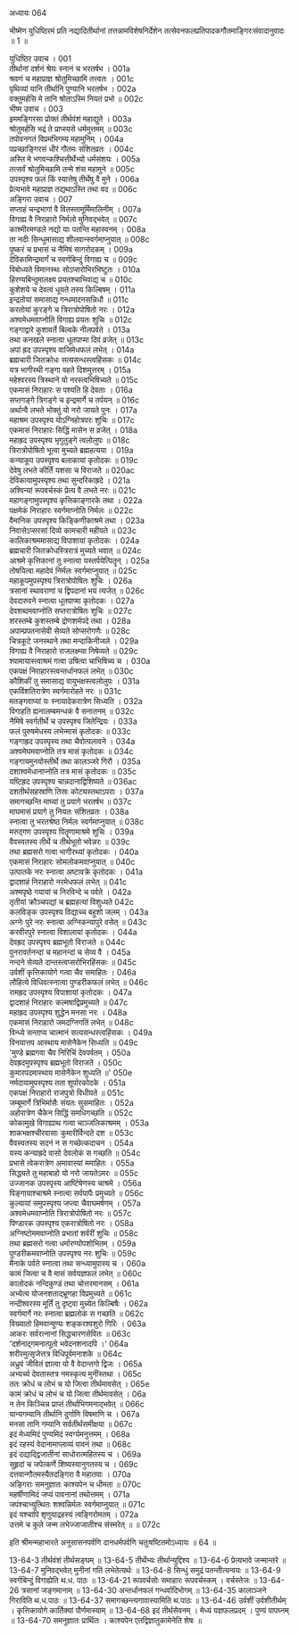 अध्यायः 064

भीष्मेण युधिष्ठिरमं प्रति नद्यादितीर्थानां तत्तन्नामविशेषनिर्देशेन तत्सेवनफलप्रतिपादकगौतमाङ्गिरःसंवादानुवादः ॥ 1 ॥
	
युधिष्ठिर उवाच ।	001  
तीर्थानां दर्शनं श्रेयः स्नानं च भरतर्षभ ।	001a  
श्रवणं च महाप्राज्ञ श्रोतुमिच्छामि तत्त्वतः ।	001c  
पृथिव्यां यानि तीर्थानि पुण्यानि भरतर्षभ ।	002a  
वक्तुमर्हसि मे तानि श्रोताऽस्मि नियतं प्रभो ॥	002c  
भीष्म उवाच ।	003  
इममङ्गिरसा प्रोक्तं तीर्थवंशं महाद्युते ।	003a  
श्रोतुमर्हसि भद्रं ते प्राप्स्यसे धर्ममुत्तमम् ॥	003c  
तपोवनगतं विप्रमभिगम्य महामुनिम् ।	004a  
पप्रच्छाङ्गिरसं धीरं गौतमः संशितव्रतः ।	004c  
अस्ति मे भगवन्कश्चित्तीर्थेभ्यो धर्मसंशयः ।	005a  
तत्सर्वं श्रोतुमिच्छामि तन्मे शंस महामुने ॥	005c  
उपस्पृश्य फलं किं स्यात्तेषु तीर्थेषु वै मुने ।	006a  
प्रेत्यभावे महाप्राज्ञ तद्यथाऽस्ति तथा वद ॥	006c  
अङ्गिरा उवाच ।	007  
सप्ताहं चन्द्रभागां वै वितस्तामूर्मिमालिनीम् ।	007a  
विगाह्य वै निराहारो निर्मलो मुनिवद्भवेत् ॥	007c  
काश्मीरमण्डले नद्यो याः पतन्ति महास्वनम् ।	008a  
ता नदीः सिन्धुमासाद्य शीलवान्स्वर्गमाप्नुयात् ॥	008c  
पुष्करं च प्रभासं च नैमिषं सागरोदकम् ।	009a  
देविकामिन्द्रमार्गं च स्वर्णबिन्दुं विगाह्य च ॥	009c  
विबोध्यते विमानस्थः सोऽप्सरोभिरभिष्टुतः ।	010a  
हिरण्यबिन्दुमालक्ष्य प्रयतश्चाभिवाद्य च ॥	010c  
कुशेशये च देवत्वं धूयते तस्य किल्बिषम् ।	011a  
इन्द्रतोयां समासाद्य गन्धमादनसन्निधौ ॥	011c  
करतोयां कुरङ्गे च त्रिरात्रोपोषितो नरः ।	012a  
अश्वमेधमवाप्नोति विगाह्य प्रयतः शुचिः ॥	012c  
गङ्गाद्वारे कुशावर्ते बिल्वके नीलपर्वते ।	013a  
तथा कनखले स्नात्वा धूतपाप्मा दिवं व्रजेत् ॥	013c  
अपां ह्रद उपस्पृश्य वाजिमेधफलं लभेत् ।	014a  
ब्रह्मचारी जितक्रोधः सत्यसन्धस्त्वहिंसकः ॥	014c  
यत्र भागीरथी गङ्गा वहते दिशमुत्तरम् ।	015a  
महेश्वरस्य त्रिस्थाने यो नरस्त्वभिषिच्यते ॥	015c  
एकमासं निराहारः स पश्यति हि देवताः ।	016a  
सप्तगङ्गे त्रिगङ्गे च इन्द्रमार्गे च तर्पयन् ॥	016c  
अर्थान्वै लभते भोक्तुं यो नरो जायते पुनः ।	017a  
महाश्रम उपस्पृश्य योऽग्निहोत्रपरः शुचिः ॥	017c  
एकमासं निराहारः सिद्धिं मासेन स व्रजेत् ।	018a  
महाह्रद उपस्पृश्य भृगुतुङ्गे त्वलोलुपः ॥	018c  
त्रिरात्रोपोषितो भूत्वा मुच्यते ब्रह्महत्यया ।	019a  
कन्याकूप उपस्पृश्य बलाकायां कृतोदकः ॥	019c  
देवेषु लभते कीर्तिं यशसा च विराजते ॥	020ac  
देविकायामुपस्पृश्य तथा सुन्दरिकाह्रदे ।	021a  
अश्विन्यां रूपवर्चस्कं प्रेत्य वै लभते नरः ॥	021c  
महागङ्गामुपस्पृश्य कृत्तिकाङ्गारके तथा ।	022a  
पक्षमेकं निराहारः स्वर्गमाप्नोति निर्मलः ॥	022c  
वैमानिक उपस्पृश्य किङ्किणीकाश्रमे तथा ।	023a  
निवासेऽप्सरसां दिव्ये कामचारी महीयते ॥	023c  
कालिकाश्रममासाद्य विपाशायां कृतोदकः ।	024a  
ब्रह्मचारी जितक्रोधस्त्रिरात्रं मुच्यते भवात् ॥	024c  
आश्रमे कृत्तिकानां तु स्नात्वा यस्तर्पयेत्पितॄन् ।	025a  
तोषयित्वा महादेवं निर्मलः स्वर्गमाप्नुयात् ॥	025c  
महाकूपमुपस्पृश्य त्रिरात्रोपोषितः शुचिः ।	026a  
त्रसानां स्थावराणां च द्विपदानां भयं त्यजेत् ॥	026c  
देवदारुवने स्नात्वा धूतपाप्मा कृतोदकः ।	027a  
देवशब्दमवाप्नोति सप्तरात्रोषितः शुचिः ॥	027c  
शरस्तम्बे कुशस्तम्बे द्रोणशर्मपदे तथा ।	028a  
अपाम्प्रपतनासेवी सेव्यते सोप्सरोगणैः ॥	028c  
चित्रकूटे जनस्थाने तथा मन्दाकिनीजले ।	029a  
विगाह्य वै निराहारो राजलक्ष्म्या निषेव्यते ॥	029c  
श्यामायास्त्वाश्रमं गत्वा उषित्वा चाभिषिच्य च ।	030a  
एकपक्षं निराहारस्त्वन्तर्धानफलं लभेत् ॥	030c  
कौशिकीं तु समासाद्य वायुभक्षस्त्वलोलुपः ।	031a  
एकविंशतिरात्रेण स्वर्गमारोहते नरः ॥	031c  
मतङ्गवाप्यां यः स्नायादेकरात्रेण सिध्यति ।	032a  
विगाहति ह्यनालम्बमन्धकं वै सनातनम् ॥	032c  
नैमिषे स्वर्गतीर्थे च उपस्पृश्य जितेन्द्रियः ।	033a  
फलं पुरुषमेधस्य लभेन्मासं कृतोदकः ॥	033c  
गङ्गाह्रद उपस्पृस्य तथा चैवोत्पलावने ।	034a  
अश्वमेघमवाप्नोति तत्र मासं कृतोदकः ॥	034c  
गङ्गायमुनयोस्तीर्थे तथा कालञ्जरे गिरौ ।	035a  
दशाश्वमेधानाप्नोति तत्र मासं कृतोदकः ॥	035c  
यष्टिह्रद उपस्पृश्य चान्नदानाद्विशिष्यते ॥	036ac  
दशतीर्थसहस्राणि तिस्रः कोट्यस्तथाऽपराः ।	037a  
समागच्छन्ति माघ्यां तु प्रयागे भरतर्षभ ॥	037c  
माघमासं प्रयागे तु नियतः संशितव्रतः ।	038a  
स्नात्वा तु भरतश्रेष्ठ निर्मलः स्वर्गमाप्नुयात् ॥	038c  
मरुद्गण उपस्पृश्य पितॄणामाश्रमे शुचिः ।	039a  
वैवस्वतस्य तीर्थे च तीर्थभूतो भवेन्नरः ॥	039c  
तथा ब्रह्मसरो गत्वा भागीरथ्यां कृतोदकः ।	040a  
एकमासं निराहारः सोमलोकमवाप्नुयात् ॥	040c  
उत्पातके नरः स्नात्वा अष्टावक्रे कृतोदकः ।	041a  
द्वादशाहं निराहारो नरमेधफलं लभेत् ॥	041c  
अश्मपृष्ठे गयायां च निरविन्दे च पर्वते ।	042a  
तृतीयां क्रौञ्चपद्यां च ब्रह्महत्यां विशुध्यते	042c  
कलविङ्क उपस्पृश्य विद्याच्च बहुशो जलम् ।	043a  
अग्नेः पुरे नरः स्नात्वा अग्निकन्यापुरे वसेत् ॥	043c  
करवीरपुरे स्नात्वा विशालायां कृतोदकः ।	044a  
देवह्रद उपस्पृश्य ब्रह्मभूतो विराजते ॥	044c  
पुनरावर्तनन्दां च महानन्दां च सेव्य वै ।	045a  
नन्दने सेव्यते दान्तस्त्वप्सरोभिरहिंसकः ॥	045c  
उर्वशीं कृत्तिकायोगे गत्वा चैव समाहितः ।	046a  
लौहित्ये विधिवत्स्नात्वा पुण्डरीकफलं लभेत् ॥	046c  
रामह्रद उपस्पृश्य विपाशायां कृतोदकः ।	047a  
द्वादशाहं निराहारः कल्मषाद्विप्रमुच्यते ॥	047c  
महाह्रद उपस्पृश्य शुद्धेन मनसा नरः ।	048a  
एकमासं निराहारो जमदग्निगतिं लभेत् ॥	048c  
विन्ध्ये सन्ताप्य चात्मानं सत्यसन्धस्त्वहिंसकः ।	049a  
विनयात्तप आस्थाय मासेनैकेन सिध्यति ॥	049c  
\'मुण्डे ब्रह्मगवा चैव निरिचिं देवपर्वतम् ।	050a  
देवह्रदमुपस्पृश्य ब्रह्मभूतो विराजते ।	050c  
कुमारपदमास्थाय मासेनैकेन शुध्यति ॥\'	050e  
नर्मदायामुपस्पृश्य तता शूर्पारकोदके ।	051a  
एकपक्षं निराहारो राजपुत्रो विधीयते ॥	051c  
जम्बूमार्गे त्रिभिर्मासैः संयतः सुसमाहितः ।	052a  
अहोरात्रेण चैकेन सिद्धिं समधिगच्छति ॥	052c  
कोकामुखे विगाह्याथ गत्वा चाञ्जलिकाश्रमम् ।	053a  
शाकभक्षश्चीरवासाः कुमारीर्विन्दते दश ॥	053c  
वैवस्वतस्य सदनं न स गच्छेत्कदाचन ।	054a  
यस्य कन्याह्रदे वासो देवलोकं स गच्छति ॥	054c  
प्रभासे त्वेकरात्रेण अमावास्यां ममाहितः ।	055a  
सिद्ध्यते तु महाबाहो यो नरो जायतेऽमरः ॥	055c  
उज्जानक उपस्पृस्य आर्ष्टिषेणस्य चाश्रमे ।	056a  
पिङ्गायाश्चाश्रमे स्नात्वा सर्वपापैः प्रमुच्यते ॥	056c  
कुल्यायां समुपस्पृश्य जप्त्वा चैवाघमर्षणम् ।	057a  
अश्वमेधमवाप्नोति त्रिरात्रोपोषितो नरः ॥	057c  
पिण्डारक उपस्पृश्य एकरात्रोषितो नरः ।	058a  
अग्निष्टोममवाप्नोति प्रभातां शर्वरीं शुचिः ॥	058c  
तथा ब्रह्मसरो गत्वा धर्मारण्योपशोभितम् ।	059a  
पुण्डरीकमवाप्नोति उपस्पृश्य नरः शुचिः ॥	059c  
मैनाके पर्वते स्नात्वा तथा सन्ध्यामुपास्य च ।	060a  
कामं जित्वा च वै मासं सर्वयज्ञफलं लभेत् ॥	060c  
कालोदकं नन्दिकुण्डं तथा चोत्तरमानसम् ।	061a  
अभ्येत्य योजनशताद्भ्रूणहा विप्रमुच्यते ॥	061c  
नन्दीश्वरस्य मूर्तिं तु दृष्ट्वा मुच्येत किल्बिषैः ।	062a  
स्वर्गमार्गे नरः स्नात्वा ब्रह्मलोकं स गच्छति ॥	062c  
विख्यातो हिमवान्पुण्यः शङ्करश्वशुरो गिरिः ।	063a  
आकरः सर्वरत्नानां सिद्धचारणसेवितः ॥	063c  
\'दर्शनाद्गमनात्पूतो भवेदनशनादपि ।\' 	064a  
शरीरमुत्सृजेत्तत्र विधिपूर्वमनाशके ॥	064c  
अध्रुवं जीवितं ज्ञात्वा यो वै वेदान्तगो द्विजः ।	065a  
अभ्यर्च्य देवतास्तत्र नमस्कृत्य मुनींस्तथा ।	065c  
ततः क्रोधं च लोभं च यो जित्वा तीर्थमावसेत् ।	065e  
कामं क्रोधं च लोभं च यो जित्वा तीर्थमावसेत् ।	06a  
न तेन किञ्चिन्न प्राप्तं तीर्थाभिगमनाद्भवेत् ॥	066c  
यान्यगम्यानि तीर्थानि दुर्गाणि विषमाणि च ।	067a  
मनसा तानि गम्यानि सर्वतीर्थसमीक्षया ॥	067c  
इदं मेध्यमिदं पुण्यमिदं स्वर्ग्यमनुत्तमम् ।	068a  
इदं रहस्यं वेदानामाप्लाव्यं पावनं तथा ॥	068c  
इदं दद्याद्द्विजातीनां साधोरात्महितस्य च ।	069a  
सुहृदां च जपेत्कर्णे शिष्यस्यानुगतस्य च ।	069c  
दत्तवान्गौतमस्यैतदङ्गिरा वै महातपाः ।	070a  
अङ्गिराः समनुज्ञातः काश्यपेन च धीमता ॥	070c  
महर्षीणामिदं जप्यं पावनानां तथोत्तमम् ।	071a  
जपंश्चाभ्युत्थितः शश्वन्निर्मलः स्वर्गमाप्नुयात् ॥	071c  
इदं यश्चापि शृणुयाद्रहस्यं त्वङ्गिरोमतम् ।	072a  
उत्तमे च कुले जन्म लभेज्जाजातीश्च संस्मरेत् ॥ ॥	072c  

इति श्रीमन्महाभारते अनुसासनपर्वणि दानधर्मपर्वणि चतुःषष्टितमोऽध्यायः ॥ 64 ॥
	
13-64-3 तीर्थवंशं तीर्थसङ्घम् ॥ 13-64-5 तीर्थेभ्यः तीर्थान्युद्दिश्य ॥ 13-64-6 प्रेत्यभावे जन्मान्तरे ॥ 13-64-7 मुनिवद्भवेत् मुनीनां गतिं लभेतेत्यर्थः ॥ 13-64-8 सिन्धुं समुद्रं पतन्तीत्यन्वयः ॥ 13-64-9 स्वर्गबिन्दुं विगाह्येति थ.ध. पाठः ॥ 13-64-21 रूपवर्चसोः समाहारः रूपवर्चस्कम् । वर्चस्तेजः ॥ 13-64-26 त्रसानां जङ्गमानाम् ॥ 13-64-30 अन्तर्धानफलं गन्धर्वादिभोगम् ॥ 13-64-35 कालाञ्जने गिराविति थ.ध.पाठः ॥ 13-64-37 समागच्छन्त्यगावास्यामिति थ.पाठः ॥ 13-64-46 उर्वशीं उर्वशीतीर्थम् । कृत्तिकायोगे कार्तिक्यां पौर्णमास्याम् ॥ 13-64-68 इदं तीर्थसेवनम् । मेध्यं यज्ञफलप्रदम् । पुण्यं पापघ्नम् ॥ 13-64-70 समनुज्ञातः प्रार्थितः । काश्यपेन एतद्विज्ञातुकामेनेति शेषः ॥ 	
